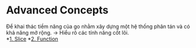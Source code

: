 # Advanced Concepts #
Để khai thác tiềm năng của go nhằm xây dựng một hệ thống phân tán và có khả năng mở rộng. -> Hiểu rõ các tính năng cốt lõi.  
*[1. Slice](slice.md)
*[2. Function](function.md)
